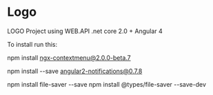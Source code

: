 # Logo
LOGO Project using WEB.API .net core 2.0 + Angular 4

To install run this:

npm install ngx-contextmenu@2.0.0-beta.7

npm install --save angular2-notifications@0.7.8

npm install file-saver --save
npm install @types/file-saver --save-dev

